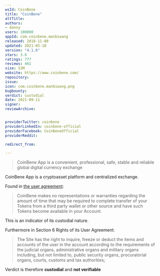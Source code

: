 ```yaml
---
wsId: CoinBene
title: "CoinBene"
altTitle: 
authors:
- danny
users: 100000
appId: com.coinbene.manbiwang
released: 2018-11-09
updated: 2021-05-18
version: "4.1.6"
stars: 3.6
ratings: 777
reviews: 461
size: 52M
website: https://www.coinbene.com/
repository: 
issue: 
icon: com.coinbene.manbiwang.png
bugbounty: 
verdict: custodial
date: 2021-09-11
signer: 
reviewArchive:


providerTwitter: coinbene
providerLinkedIn: coinbene-official
providerFacebook: CoinBeneOfficial
providerReddit: 

redirect_from:

---
```

> CoinBene App is a convenient, professional, safe, stable and reliable global digital currency exchange

CoinBene App is a cryptoasset platform and centralized exchange.

Found in [the user agreement](https://www.coinbene.com/uc/userAgreement):

> CoinBene makes no representations or warranties regarding the amount of time that may be required to complete transfer of your Tokens from a third party wallet or other source and have such Tokens become available in your Account.

This is an indicator of its custodial nature.

Furthermore in Section 6 Rights of its User Agreement:

> The Site has the right to inquire, freeze or deduct the items and accounts of the user in the account according to the requirements of the judicial organs, administrative organs and military organs including, but not limited to, public security organs, procuratorial organs, courts, customs and tax authorities;

Verdict is therefore **custodial** and **not verifiable**